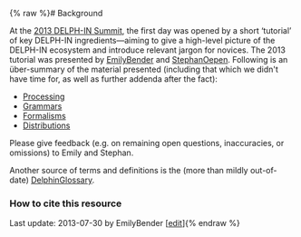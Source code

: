 {% raw %}# Background

At the [2013 DELPH-IN Summit](../SaarlandTop), the first day was opened by
a short ‘tutorial’ of key DELPH-IN ingredients—aiming to give a
high-level picture of the DELPH-IN ecosystem and introduce relevant
jargon for novices. The 2013 tutorial was presented by
[EmilyBender](../EmilyBender) and [StephanOepen](../StephanOepen). Following
is an über-summary of the material presented (including that which we
didn't have time for, as well as further addenda after the fact):

- [Processing](https://blog.inductorsoftware.com/docsproto/howto/DelphinTutorial_Processing)
- [Grammars](https://blog.inductorsoftware.com/docsproto/howto/DelphinTutorial_Grammars)
- [Formalisms](https://blog.inductorsoftware.com/docsproto/howto/DelphinTutorial_Formalisms)
- [Distributions](https://blog.inductorsoftware.com/docsproto/howto/DelphinTutorial_Distributions)

Please give feedback (e.g. on remaining open questions, inaccuracies, or
omissions) to Emily and Stephan.

Another source of terms and definitions is the (more than mildly
out-of-date) [DelphinGlossary](../DelphinGlossary).

### How to cite this resource

Last update: 2013-07-30 by EmilyBender [[edit](https://github.com/delph-in/docs/wiki/DelphinTutorial/_edit)]{% endraw %}